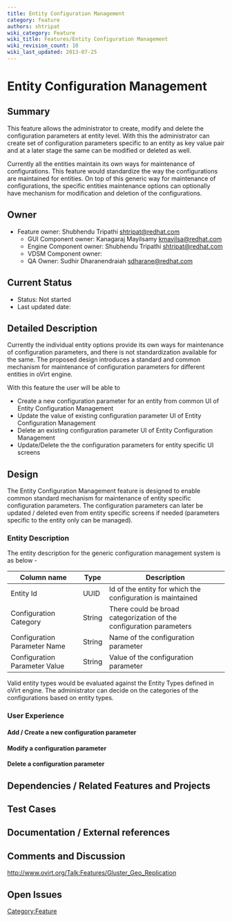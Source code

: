 ```yaml
---
title: Entity Configuration Management
category: feature
authors: shtripat
wiki_category: Feature
wiki_title: Features/Entity Configuration Management
wiki_revision_count: 10
wiki_last_updated: 2013-07-25
---
```


# Entity Configuration Management

## Summary

This feature allows the administrator to create, modify and delete the configuration parameters at entity level. With this the administrator can create set of configuration parameters specific to an entity as key value pair and at a later stage the same can be modified or deleted as well.

Currently all the entities maintain its own ways for maintenance of configurations. This feature would standardize the way the configurations are maintained for entities. On top of this generic way for maintenance of configurations, the specific entities maintenance options can optionally have mechanism for modification and deletion of the configurations.

## Owner

*   Feature owner: Shubhendu Tripathi <shtripat@redhat.com>
    -   GUI Component owner: Kanagaraj Mayilsamy <kmayilsa@redhat.com>
    -   Engine Component owner: Shubhendu Tripathi <shtripat@redhat.com>
    -   VDSM Component owner:
    -   QA Owner: Sudhir Dharanendraiah <sdharane@redhat.com>

## Current Status

*   Status: Not started
*   Last updated date:

## Detailed Description

Currently the individual entity options provide its own ways for maintenance of configuration parameters, and there is not standardization available for the same. The proposed design introduces a standard and common mechanism for maintenance of configuration parameters for different entities in oVirt engine.

With this feature the user will be able to

*   Create a new configuration parameter for an entity from common UI of Entity Configuration Management
*   Update the value of existing configuration parameter UI of Entity Configuration Management
*   Delete an existing configuration parameter UI of Entity Configuration Management
*   Update/Delete the the configuration parameters for entity specific UI screens

## Design

The Entity Configuration Management feature is designed to enable common standard mechanism for maintenance of entity specific configuration parameters. The configuration parameters can later be updated / deleted even from entity specific screens if needed (parameters specific to the entity only can be managed).

### Entity Description

The entity description for the generic configuration management system is as below -

| Column name                   | Type   | Description                                                         |
|-------------------------------|--------|---------------------------------------------------------------------|
| Entity Id                     | UUID   | Id of the entity for which the configuration is maintained          |
| Configuration Category        | String | There could be broad categorization of the configuration parameters |
| Configuration Parameter Name  | String | Name of the configuration parameter                                 |
| Configuration Parameter Value | String | Value of the configuration parameter                                |

Valid entity types would be evaluated against the Entity Types defined in oVirt engine. The administrator can decide on the categories of the configurations based on entity types.

### User Experience

#### Add / Create a new configuration parameter

#### Modify a configuration parameter

#### Delete a configuration parameter

## Dependencies / Related Features and Projects

## Test Cases

## Documentation / External references

## Comments and Discussion

<http://www.ovirt.org/Talk:Features/Gluster_Geo_Replication>

## Open Issues

<Category:Feature>
